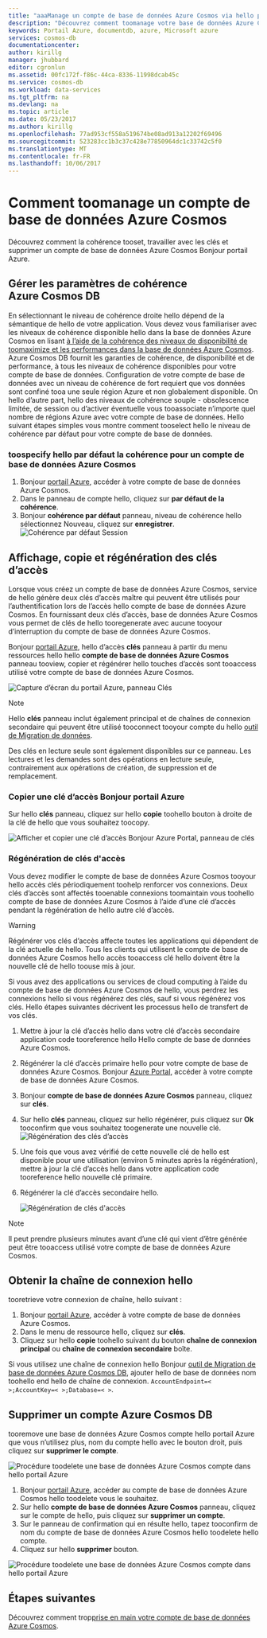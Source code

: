 ```yaml
---
title: "aaaManage un compte de base de données Azure Cosmos via hello portail Azure | Documents Microsoft"
description: "Découvrez comment toomanage votre base de données Azure Cosmos compte via hello portail Azure. Rechercher un guide sur l’utilisation de tooview du portail Azure hello, copier, supprimer et l’accès des comptes."
keywords: Portail Azure, documentdb, azure, Microsoft azure
services: cosmos-db
documentationcenter: 
author: kirillg
manager: jhubbard
editor: cgronlun
ms.assetid: 00fc172f-f86c-44ca-8336-11998dcab45c
ms.service: cosmos-db
ms.workload: data-services
ms.tgt_pltfrm: na
ms.devlang: na
ms.topic: article
ms.date: 05/23/2017
ms.author: kirillg
ms.openlocfilehash: 77ad953cf558a519674be08ad913a12202f69496
ms.sourcegitcommit: 523283cc1b3c37c428e77850964dc1c33742c5f0
ms.translationtype: MT
ms.contentlocale: fr-FR
ms.lasthandoff: 10/06/2017
---
```

# <a name="how-toomanage-an-azure-cosmos-db-account"></a>Comment toomanage un compte de base de données Azure Cosmos
Découvrez comment la cohérence tooset, travailler avec les clés et supprimer un compte de base de données Azure Cosmos Bonjour portail Azure.

## <a id="consistency"></a>Gérer les paramètres de cohérence Azure Cosmos DB
En sélectionnant le niveau de cohérence droite hello dépend de la sémantique de hello de votre application. Vous devez vous familiariser avec les niveaux de cohérence disponible hello dans la base de données Azure Cosmos en lisant [à l’aide de la cohérence des niveaux de disponibilité de toomaximize et les performances dans la base de données Azure Cosmos][consistency]. Azure Cosmos DB fournit les garanties de cohérence, de disponibilité et de performance, à tous les niveaux de cohérence disponibles pour votre compte de base de données. Configuration de votre compte de base de données avec un niveau de cohérence de fort requiert que vos données sont confiné tooa une seule région Azure et non globalement disponible. On hello d’autre part, hello des niveaux de cohérence souple - obsolescence limitée, de session ou d’activer éventuelle vous tooassociate n’importe quel nombre de régions Azure avec votre compte de base de données. Hello suivant étapes simples vous montre comment tooselect hello le niveau de cohérence par défaut pour votre compte de base de données. 

### <a name="toospecify-hello-default-consistency-for-an-azure-cosmos-db-account"></a>toospecify hello par défaut la cohérence pour un compte de base de données Azure Cosmos
1. Bonjour [portail Azure](https://portal.azure.com/), accéder à votre compte de base de données Azure Cosmos.
2. Dans le panneau de compte hello, cliquez sur **par défaut de la cohérence**.
3. Bonjour **cohérence par défaut** panneau, niveau de cohérence hello sélectionnez Nouveau, cliquez sur **enregistrer**.
    ![Cohérence par défaut Session][5]

## <a id="keys"></a>Affichage, copie et régénération des clés d’accès
Lorsque vous créez un compte de base de données Azure Cosmos, service de hello génère deux clés d’accès maître qui peuvent être utilisés pour l’authentification lors de l’accès hello compte de base de données Azure Cosmos. En fournissant deux clés d’accès, base de données Azure Cosmos vous permet de clés de hello tooregenerate avec aucune tooyour d’interruption du compte de base de données Azure Cosmos. 

Bonjour [portail Azure](https://portal.azure.com/), hello d’accès **clés** panneau à partir du menu ressources hello hello **compte de base de données Azure Cosmos** panneau tooview, copier et régénérer hello touches d’accès sont tooaccess utilisé votre compte de base de données Azure Cosmos.

![Capture d’écran du portail Azure, panneau Clés](./media/manage-account/keys.png)

> [!NOTE]
> Hello **clés** panneau inclut également principal et de chaînes de connexion secondaire qui peuvent être utilisé tooconnect tooyour compte du hello [outil de Migration de données](import-data.md).
> 
> 

Des clés en lecture seule sont également disponibles sur ce panneau. Les lectures et les demandes sont des opérations en lecture seule, contrairement aux opérations de création, de suppression et de remplacement.

### <a name="copy-an-access-key-in-hello-azure-portal"></a>Copier une clé d’accès Bonjour portail Azure
Sur hello **clés** panneau, cliquez sur hello **copie** toohello bouton à droite de la clé de hello que vous souhaitez toocopy.

![Afficher et copier une clé d’accès Bonjour Azure Portal, panneau de clés](./media/manage-account/copykeys.png)

### <a name="regenerate-access-keys"></a>Régénération de clés d'accès
Vous devez modifier le compte de base de données Azure Cosmos tooyour hello accès clés périodiquement toohelp renforcer vos connexions. Deux clés d’accès sont affectés tooenable connexions toomaintain vous toohello compte de base de données Azure Cosmos à l’aide d’une clé d’accès pendant la régénération de hello autre clé d’accès.

> [!WARNING]
> Régénérer vos clés d’accès affecte toutes les applications qui dépendent de la clé actuelle de hello. Tous les clients qui utilisent le compte de base de données Azure Cosmos hello accès tooaccess clé hello doivent être la nouvelle clé de hello toouse mis à jour.
> 
> 

Si vous avez des applications ou services de cloud computing à l’aide du compte de base de données Azure Cosmos de hello, vous perdrez les connexions hello si vous régénérez des clés, sauf si vous régénérez vos clés. Hello étapes suivantes décrivent les processus hello de transfert de vos clés.

1. Mettre à jour la clé d’accès hello dans votre clé d’accès secondaire application code tooreference hello Hello compte de base de données Azure Cosmos.
2. Régénérer la clé d’accès primaire hello pour votre compte de base de données Azure Cosmos. Bonjour [Azure Portal](https://portal.azure.com/), accéder à votre compte de base de données Azure Cosmos.
3. Bonjour **compte de base de données Azure Cosmos** panneau, cliquez sur **clés**.
4. Sur hello **clés** panneau, cliquez sur hello régénérer, puis cliquez sur **Ok** tooconfirm que vous souhaitez toogenerate une nouvelle clé.
    ![Régénération des clés d’accès](./media/manage-account/regenerate-keys.png)
5. Une fois que vous avez vérifié de cette nouvelle clé de hello est disponible pour une utilisation (environ 5 minutes après la régénération), mettre à jour la clé d’accès hello dans votre application code tooreference hello nouvelle clé primaire.
6. Régénérer la clé d’accès secondaire hello.
   
    ![Régénération de clés d'accès](./media/manage-account/regenerate-secondary-key.png)

> [!NOTE]
> Il peut prendre plusieurs minutes avant d’une clé qui vient d’être générée peut être tooaccess utilisé votre compte de base de données Azure Cosmos.
> 
> 

## <a name="get-hello--connection-string"></a>Obtenir la chaîne de connexion hello
tooretrieve votre connexion de chaîne, hello suivant : 

1. Bonjour [portail Azure](https://portal.azure.com), accéder à votre compte de base de données Azure Cosmos.
2. Dans le menu de ressource hello, cliquez sur **clés**.
3. Cliquez sur hello **copie** toohello suivant du bouton **chaîne de connexion principal** ou **chaîne de connexion secondaire** boîte. 

Si vous utilisez une chaîne de connexion hello Bonjour [outil de Migration de base de données Azure Cosmos DB](import-data.md), ajouter hello de base de données nom toohello end hello de chaîne de connexion. `AccountEndpoint=< >;AccountKey=< >;Database=< >`.

## <a id="delete"></a> Supprimer un compte Azure Cosmos DB
tooremove une base de données Azure Cosmos compte hello portail Azure que vous n’utilisez plus, nom du compte hello avec le bouton droit, puis cliquez sur **supprimer le compte**.

![Procédure toodelete une base de données Azure Cosmos compte dans hello portail Azure](./media/manage-account/deleteaccount.png)

1. Bonjour [portail Azure](https://portal.azure.com/), accéder au compte de base de données Azure Cosmos hello toodelete vous le souhaitez.
2. Sur hello **compte de base de données Azure Cosmos** panneau, cliquez sur le compte de hello, puis cliquez sur **supprimer un compte**. 
3. Sur le panneau de confirmation qui en résulte hello, tapez tooconfirm de nom du compte de base de données Azure Cosmos hello toodelete hello compte.
4. Cliquez sur hello **supprimer** bouton.

![Procédure toodelete une base de données Azure Cosmos compte dans hello portail Azure](./media/manage-account/delete-account-confirm.png)

## <a id="next"></a>Étapes suivantes
Découvrez comment trop[prise en main votre compte de base de données Azure Cosmos](http://go.microsoft.com/fwlink/p/?LinkId=402364).

<!--Image references-->
[5]: ./media/manage-account/documentdb_change_consistency-1.png

<!--Reference style links - using these makes hello source content way more readable than using inline links-->
[bcdr]: https://azure.microsoft.com/documentation/articles/best-practices-availability-paired-regions/
[consistency]: consistency-levels.md
[azureregions]: https://azure.microsoft.com/regions/#services
[offers]: https://azure.microsoft.com/pricing/details/cosmos-db/
